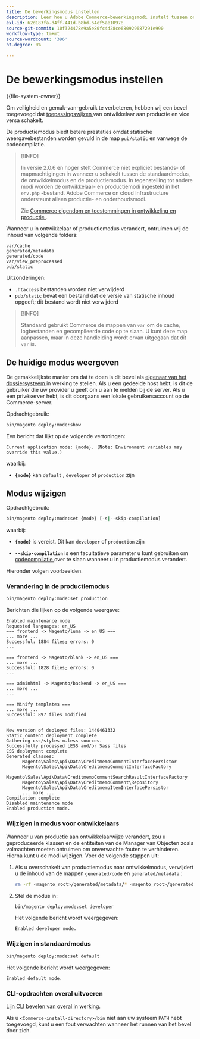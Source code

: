 ```yaml
---
title: De bewerkingsmodus instellen
description: Leer hoe u Adobe Commerce-bewerkingsmodi instelt tussen ontwikkelaar en productie. Ontdek de opdrachten voor modusomschakeling en de gevolgen voor de beveiliging.
exl-id: 62d183fa-d4ff-441d-b8bd-64ef5ae10978
source-git-commit: 10f324478e9a5e80fc4d28ce680929687291e990
workflow-type: tm+mt
source-wordcount: '396'
ht-degree: 0%

---
```


# De bewerkingsmodus instellen

{{file-system-owner}}

Om veiligheid en gemak-van-gebruik te verbeteren, hebben wij een bevel toegevoegd dat [ toepassingswijzen ](../bootstrap/application-modes.md) van ontwikkelaar aan productie en vice versa schakelt.

De productiemodus biedt betere prestaties omdat statische weergavebestanden worden gevuld in de map `pub/static` en vanwege de codecompilatie.

>[!INFO]
>
>In versie 2.0.6 en hoger stelt Commerce niet expliciet bestands- of mapmachtigingen in wanneer u schakelt tussen de standaardmodus, de ontwikkelmodus en de productiemodus. In tegenstelling tot andere modi worden de ontwikkelaar- en productiemodi ingesteld in het `env.php` -bestand. Adobe Commerce on cloud Infrastructure ondersteunt alleen productie- en onderhoudsmodi.
>
>Zie [ Commerce eigendom en toestemmingen in ontwikkeling en productie ](../deployment/file-system-permissions.md).

Wanneer u in ontwikkelaar of productiemodus verandert, ontruimen wij de inhoud van volgende folders:

```
var/cache
generated/metadata
generated/code
var/view_preprocessed
pub/static
```

Uitzonderingen:

- `.htaccess` bestanden worden niet verwijderd
- `pub/static` bevat een bestand dat de versie van statische inhoud opgeeft; dit bestand wordt niet verwijderd

>[!INFO]
>
>Standaard gebruikt Commerce de mappen van `var` om de cache, logbestanden en gecompileerde code op te slaan. U kunt deze map aanpassen, maar in deze handleiding wordt ervan uitgegaan dat dit `var` is.

## De huidige modus weergeven

De gemakkelijkste manier om dat te doen is dit bevel als [ eigenaar van het dossiersysteem ](../../installation/prerequisites/file-system/overview.md) in werking te stellen. Als u een gedeelde host hebt, is dit de gebruiker die uw provider u geeft om u aan te melden bij de server. Als u een privéserver hebt, is dit doorgaans een lokale gebruikersaccount op de Commerce-server.

Opdrachtgebruik:

```bash
bin/magento deploy:mode:show
```

Een bericht dat lijkt op de volgende vertoningen:

```
Current application mode: {mode}. (Note: Environment variables may override this value.)
```

waarbij:

- **`{mode}`** kan `default` , `developer` of `production` zijn

## Modus wijzigen

Opdrachtgebruik:

```bash
bin/magento deploy:mode:set {mode} [-s|--skip-compilation]
```

waarbij:

- **`{mode}`** is vereist. Dit kan `developer` of `production` zijn

- **`--skip-compilation`** is een facultatieve parameter u kunt gebruiken om [ codecompilatie ](../cli/code-compiler.md) over te slaan wanneer u in productiemodus verandert.

Hieronder volgen voorbeelden.

### Verandering in de productiemodus

```bash
bin/magento deploy:mode:set production
```

Berichten die lijken op de volgende weergave:

```
Enabled maintenance mode
Requested languages: en_US
=== frontend -> Magento/luma -> en_US ===
... more ...
Successful: 1884 files; errors: 0
---

=== frontend -> Magento/blank -> en_US ===
... more ...
Successful: 1828 files; errors: 0
---

=== adminhtml -> Magento/backend -> en_US ===
... more ...
---

=== Minify templates ===
... more ...
Successful: 897 files modified
---

New version of deployed files: 1440461332
Static content deployment complete
Gathering css/styles-m.less sources.
Successfully processed LESS and/or Sass files
CSS deployment complete
Generated classes:
      Magento\Sales\Api\Data\CreditmemoCommentInterfacePersistor
      Magento\Sales\Api\Data\CreditmemoCommentInterfaceFactory
      Magento\Sales\Api\Data\CreditmemoCommentSearchResultInterfaceFactory
      Magento\Sales\Api\Data\CreditmemoComment\Repository
      Magento\Sales\Api\Data\CreditmemoItemInterfacePersistor
      ... more ...
Compilation complete
Disabled maintenance mode
Enabled production mode.
```

### Wijzigen in modus voor ontwikkelaars

Wanneer u van productie aan ontwikkelaarwijze verandert, zou u geproduceerde klassen en de entiteiten van de Manager van Objecten zoals volmachten moeten ontruimen om onverwachte fouten te verhinderen. Hierna kunt u de modi wijzigen. Voer de volgende stappen uit:

1. Als u overschakelt van productiemodus naar ontwikkelmodus, verwijdert u de inhoud van de mappen `generated/code` en `generated/metadata` :

   ```bash
   rm -rf <magento_root>/generated/metadata/* <magento_root>/generated/code/*
   ```

1. Stel de modus in:

   ```bash
   bin/magento deploy:mode:set developer
   ```

   Het volgende bericht wordt weergegeven:

   ```
   Enabled developer mode.
   ```

### Wijzigen in standaardmodus

```bash
bin/magento deploy:mode:set default
```

Het volgende bericht wordt weergegeven:

```
Enabled default mode.
```

### CLI-opdrachten overal uitvoeren

[ Lijn CLI bevelen van overal ](../cli/config-cli.md#config-install-cli-first) in werking.

Als u `<Commerce-install-directory>/bin` niet aan uw systeem `PATH` hebt toegevoegd, kunt u een fout verwachten wanneer het runnen van het bevel door zich.
